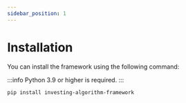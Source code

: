 ```yaml
---
sidebar_position: 1
---
```


# Installation
You can install the framework using the following command:

:::info
Python 3.9 or higher is required.
:::

```bash
pip install investing-algorithm-framework
```
